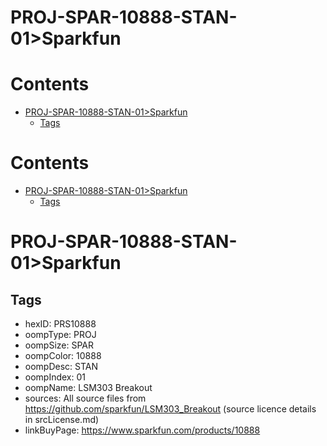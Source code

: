 
PROJ-SPAR-10888-STAN-01>Sparkfun
================================

Contents
========

* [PROJ-SPAR-10888-STAN-01>Sparkfun](#proj-spar-10888-stan-01sparkfun)
	* [Tags](#tags)

Contents
========

* [PROJ-SPAR-10888-STAN-01>Sparkfun](#proj-spar-10888-stan-01sparkfun)
	* [Tags](#tags)

# PROJ-SPAR-10888-STAN-01>Sparkfun

## Tags

- hexID: PRS10888
- oompType: PROJ
- oompSize: SPAR
- oompColor: 10888
- oompDesc: STAN
- oompIndex: 01
- oompName: LSM303 Breakout
- sources: All source files from https://github.com/sparkfun/LSM303_Breakout (source licence details in srcLicense.md)
- linkBuyPage: https://www.sparkfun.com/products/10888
